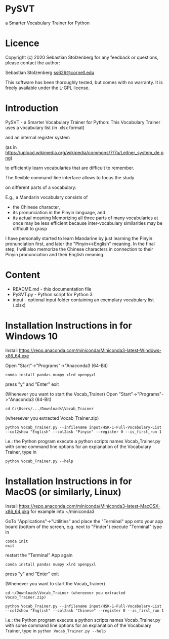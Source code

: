 # PySVT
a Smarter Vocabulary Trainer for Python

# Licence

Copyright (c) 2020 Sebastian Stolzenberg
for any feedback or questions, please contact the author:

Sebastian Stolzenberg <ss629@cornell.edu>

This software has been thoroughly tested, but comes with no warranty.
It is freely available under the L-GPL license.

# Introduction

PySVT - a Smarter Vocabulary Trainer for Python:
This Vocabulary Trainer uses a vocabulary list (in .xlsx format)

and an internal register system

(as in https://upload.wikimedia.org/wikipedia/commons/7/7a/Leitner_system_de.png)

to efficiently learn vocabularies that are difficult to remember.

The flexible command-line interface allows to focus the study

on different parts of a vocabulary:

E.g., a Mandarin vocabulary consists of
- the Chinese character,
- its pronunciation in the Pinyin language, and
- its actual meaning
Memorizing all three parts of many vocabularies at once may be less efficient
because inter-vocabulary similarities may be difficult to grasp

I have personally started to learn Mandarine by just learning the Pinyin
pronunciation first, and later the "Pinyin<->English" meaning.
In the final step, I will also memorize the Chinese characters
in connection to their Pinyin pronunciation and their English meaning.

# Content
- README.md   - this documentation file
- PySVT.py    - Python script for Python 3
- input       - optional input folder containing an exemplary vocabulary list (.xlsx)

# Installation Instructions in for Windows 10
Install https://repo.anaconda.com/miniconda/Miniconda3-latest-Windows-x86_64.exe

Open "Start"->"Programs"->"Anaconda3 (64-Bit)

```conda install pandas numpy xlrd openpyxl```

press "y" and "Enter"
exit

(Whenever you want to start the Vocab_Trainer)
Open "Start"->"Programs"->"Anaconda3 (64-Bit)

```cd C:\Users/.../Downloads\Vocab_Trainer```

(whereever you extracted Vocab_Trainer.zip)

```python Vocab_Trainer.py --infilename input/HSK-1-Full-Vocabulary-List --col2show "English" --col2ask "Pinyin" --register 0 --is_first_run 1```

i.e.:
the Python program execute a python scripts names Vocab_Trainer.py with some command line options
for an explanation of the Vocabulary Trainer, type in

```python Vocab_Trainer.py --help```

# Installation Instructions in for MacOS (or similarly, Linux)
Install https://repo.anaconda.com/miniconda/Miniconda3-latest-MacOSX-x86_64.pkg
for example into ~/miniconda3

GoTo "Applications"->"Utilities"
and place the "Terminal" app onto your app board (bottom of the screen, e.g. next to "Finder")
execute "Terminal" type in

```cd ~/miniconda3
conda init
exit
```

restart the "Terminal" App again

```conda install pandas numpy xlrd openpyxl```

press "y" and "Enter"
exit

(Whenever you want to start the Vocab_Trainer)

```cd ~/Downloads\Vocab_Trainer (whereever you extracted Vocab_Trainer.zip)```

```python Vocab_Trainer.py --infilename input/HSK-1-Full-Vocabulary-List --col2show "English" --col2ask "Chinese" --register 0 --is_first_run 1```

i.e.:
the Python program execute a python scripts names Vocab_Trainer.py with some command line options
for an explanation of the Vocabulary Trainer, type in
```python Vocab_Trainer.py --help```
